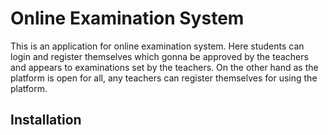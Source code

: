 # Online Examination System
This is an application for online examination system. Here students can login and register themselves which gonna be approved by the teachers and appears to examinations set by the teachers. On the other hand as the platform is open for all, any teachers can register themselves for using the platform.

## Installation
